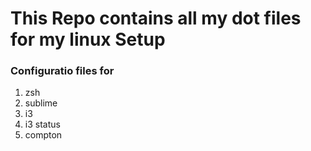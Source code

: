 # This Repo contains all my dot files for my linux Setup

### Configuratio files for

1. zsh
2. sublime
3. i3
4. i3 status
5. compton
